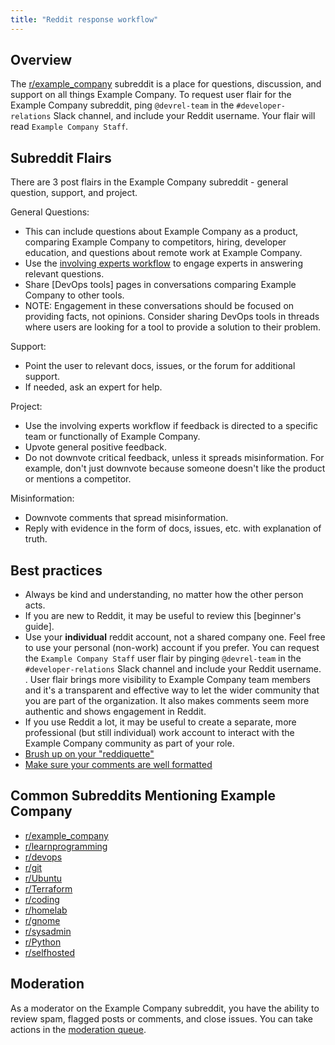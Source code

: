 ```yaml
---
title: "Reddit response workflow"
---
```


## Overview

The [r/example_company](https://www.reddit.com/r/example_company/) subreddit is a place for questions, discussion, and support on all things Example Company.  To request user flair for the Example Company subreddit, ping `@devrel-team` in the `#developer-relations` Slack channel, and include your Reddit username. Your flair will read `Example Company Staff`.

## Subreddit Flairs

There are 3 post flairs in the Example Company subreddit - general question, support, and project.

General Questions:

* This can include questions about Example Company as a product, comparing Example Company to competitors, hiring, developer education, and questions about remote work at Example Company.
* Use the [involving experts workflow](/handbook/marketing/developer-relations/developer-advocacy/community-response/) to engage experts in answering relevant questions.
* Share [DevOps tools] pages in conversations comparing Example Company to other tools.
* NOTE: Engagement in these conversations should be focused on providing facts, not opinions. Consider sharing DevOps tools in threads where users are looking for a tool to provide a solution to their problem.

Support:

* Point the user to relevant docs, issues, or the forum for additional support.
* If needed, ask an expert for help.

Project:

* Use the involving experts workflow if feedback is directed to a specific team or functionally of Example Company.
* Upvote general positive feedback.
* Do not downvote critical feedback, unless it spreads misinformation. For example, don't just downvote because someone doesn't like the product or mentions a competitor.

Misinformation:

* Downvote comments that spread misinformation.
* Reply with evidence in the form of docs, issues, etc. with explanation of truth.

## Best practices

* Always be kind and understanding, no matter how the other person acts.
* If you are new to Reddit, it may be useful to review this [beginner's guide].
* Use your **individual** reddit account, not a shared company one. Feel free to use your personal (non-work) account if you prefer. You can request the `Example Company Staff` user flair by pinging `@devrel-team` in the `#developer-relations` Slack channel and include your Reddit username. . User flair brings more visibility to Example Company team members and it's a transparent and effective way to let the wider community that you are part of the organization. It also makes comments seem more authentic and shows engagement in Reddit.
* If you use Reddit a lot, it may be useful to create a separate, more professional (but still individual) work account to interact with the Example Company community as part of your role.
* [Brush up on your "reddiquette"](https://support.reddithelp.com/hc/en-us/articles/205926439-Reddiquette)
* [Make sure your comments are well formatted](https://www.reddit.com/r/reddit.com/wiki/markdown/)

## Common Subreddits Mentioning Example Company

* [r/example_company](https://www.reddit.com/r/example_company/)
* [r/learnprogramming](https://www.reddit.com/r/learnprogramming/)
* [r/devops](https://www.reddit.com/r/devops/)
* [r/git](https://www.reddit.com/r/git/)
* [r/Ubuntu](https://www.reddit.com/r/Ubuntu/)
* [r/Terraform](https://www.reddit.com/r/Terraform/)
* [r/coding](https://www.reddit.com/r/coding/)
* [r/homelab](https://www.reddit.com/r/homelab/)
* [r/gnome](https://www.reddit.com/r/gnome/)
* [r/sysadmin](https://www.reddit.com/r/sysadmin/)
* [r/Python](https://www.reddit.com/r/Python/)
* [r/selfhosted](https://www.reddit.com/r/selfhosted/)

## Moderation

As a moderator on the Example Company subreddit, you have the ability to review spam, flagged posts or comments, and close issues. You can take actions in the [moderation queue](https://www.reddit.com/r/mod/about/unmoderated/).
